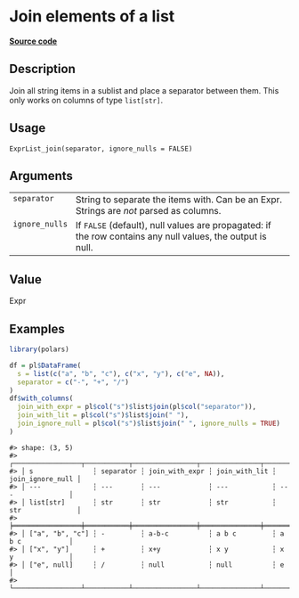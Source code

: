

# Join elements of a list

[**Source code**](https://github.com/pola-rs/r-polars/tree/97c09bc0a6fc3d166744dbddd037b49e8d8fc6c2/R/expr__list.R#L251)

## Description

Join all string items in a sublist and place a separator between them.
This only works on columns of type <code>list\[str\]</code>.

## Usage

<pre><code class='language-R'>ExprList_join(separator, ignore_nulls = FALSE)
</code></pre>

## Arguments

<table>
<tr>
<td style="white-space: nowrap; font-family: monospace; vertical-align: top">
<code id="ExprList_join_:_separator">separator</code>
</td>
<td>
String to separate the items with. Can be an Expr. Strings are
<em>not</em> parsed as columns.
</td>
</tr>
<tr>
<td style="white-space: nowrap; font-family: monospace; vertical-align: top">
<code id="ExprList_join_:_ignore_nulls">ignore_nulls</code>
</td>
<td>
If <code>FALSE</code> (default), null values are propagated: if the row
contains any null values, the output is null.
</td>
</tr>
</table>

## Value

Expr

## Examples

``` r
library(polars)

df = pl$DataFrame(
  s = list(c("a", "b", "c"), c("x", "y"), c("e", NA)),
  separator = c("-", "+", "/")
)
df$with_columns(
  join_with_expr = pl$col("s")$list$join(pl$col("separator")),
  join_with_lit = pl$col("s")$list$join(" "),
  join_ignore_null = pl$col("s")$list$join(" ", ignore_nulls = TRUE)
)
```

    #> shape: (3, 5)
    #> ┌─────────────────┬───────────┬────────────────┬───────────────┬──────────────────┐
    #> │ s               ┆ separator ┆ join_with_expr ┆ join_with_lit ┆ join_ignore_null │
    #> │ ---             ┆ ---       ┆ ---            ┆ ---           ┆ ---              │
    #> │ list[str]       ┆ str       ┆ str            ┆ str           ┆ str              │
    #> ╞═════════════════╪═══════════╪════════════════╪═══════════════╪══════════════════╡
    #> │ ["a", "b", "c"] ┆ -         ┆ a-b-c          ┆ a b c         ┆ a b c            │
    #> │ ["x", "y"]      ┆ +         ┆ x+y            ┆ x y           ┆ x y              │
    #> │ ["e", null]     ┆ /         ┆ null           ┆ null          ┆ e                │
    #> └─────────────────┴───────────┴────────────────┴───────────────┴──────────────────┘

